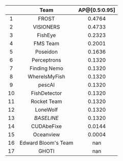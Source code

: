 || Team | AP@[0.5:0.95] |
| :---: | :---: | :---: |
| 1 | FROST | 0.4764 |
| 2 | VISIONERS | 0.4733 |
| 3 | FishEye | 0.2323 |
| 4 | FMS Team | 0.2001 |
| 5 | Poseidon | 0.1636 |
| 6 | Perceptrons | 0.1320 |
| 7 | Finding Nemo | 0.1320 |
| 8 | WhereIsMyFish | 0.1320 |
| 9 | pescAI | 0.1320 |
| 10 | FishDetector | 0.1320 |
| 11 | Rocket Team | 0.1320 |
| 12 | LoneWolf | 0.1320 |
| 13 | *BASELINE* | 0.1320 |
| 14 | CUDAbeFixe | 0.0144 |
| 15 | Oceanview | 0.0004 |
| 16 | Edward Bloom's Team | nan |
| 17 | GHOTI | nan |

